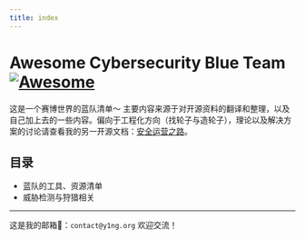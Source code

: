 ```yaml
---
title: index
---
```


# Awesome Cybersecurity Blue Team[![Awesome](https://awesome.re/badge-flat2.svg)](https://awesome.re)

这是一个赛博世界的蓝队清单～ 主要内容来源于对开源资料的翻译和整理，以及自己加上去的一些内容。偏向于工程化方向（找轮子与造轮子），理论以及解决方案的讨论请查看我的另一开源文档：[安全运营之路](https://y1ng.org/TheRoadOfSO/)。



## 目录

-   蓝队的工具、资源清单
-   威胁检测与狩猎相关



---

这是我的邮箱📮：`contact@y1ng.org` 欢迎交流！